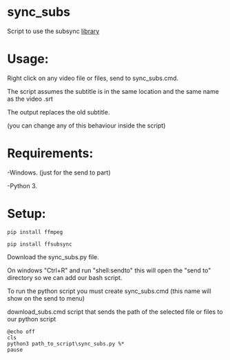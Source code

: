 # sync_subs
Script to use the subsync [library](https://github.com/smacke/ffsubsync)

# Usage:

Right click on any video file or files, send to sync_subs.cmd.

The script assumes the subtitle is in the same location and the same name as the video .srt

The output replaces the old subtitle.

(you can change any of this behaviour inside the script)


# Requirements:
-Windows. (just for the send to part)

-Python 3.

# Setup:

```
pip install ffmpeg
```

```
pip install ffsubsync
```

Download the sync_subs.py file. 

On windows "Ctrl+R" and run "shell:sendto"
this will open the "send to" directory so we can add our bash script.


To run the python script you must create sync_subs.cmd (this name will show on the send to menu)

download_subs.cmd script that sends the path of the selected file or files to our python script
```
@echo off
cls
python3 path_to_script\sync_subs.py %*
pause
```
